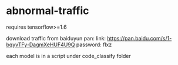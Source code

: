 # abnormal-traffic
requires tensorflow>=1.6

download traffic from baiduyun pan: 
link: https://pan.baidu.com/s/1-bqyvTFy-DagmXeHUF4U9Q
password: flxz

each model is in a script under code_classify folder
